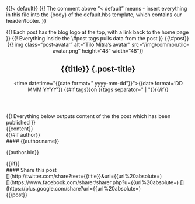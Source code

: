 {{!\< default}} {{! The comment above “\< default” means - insert
everything in this file into the {body} of the default.hbs template,
which contains our header/footer. }} <main class="content" role="main">

<article class="{{post_class}}">
{{! Each post has the blog logo at the top, with a link back to the home
page }} <!--<header class="post-header">
            <a id="blog-logo" href="{{@blog.url}}">
                {{#if @blog.logo}}
                    <img src="{{@blog.logo}}" alt="Blog Logo" />
                {{else}}
                    {{@blog.title}}
                {{/if}}
            </a>
        </header> /--> {{! Everything inside the \#post tags pulls data
from the post }} {{\#post}}

<header class="post-header">
{{! img class=“post-avatar” alt=“Tilo Mitra’s avatar”
src=“/img/common/tilo-avatar.png” height=“48” width=“48”}}

{{title}} {.post-title}
---------

<time datetime="{{date format=" yyyy-mm-dd"}}">{{date format=’DD MMM
YYYY’}}</time> {{\#if tags}}on {{tags separator=" | "}}{{/if}}

</header>
{{! Everything below outputs content of the the post which has been
published }}

<section class="post-content">
{{content}}

</section>
<footer class="post-footer">
{{\#if author}}

<section class="author">
#### {{author.name}}

{{author.bio}}

</section>
{{/if}}

<section class="share pure-u-r">
<div class="pure-u-2-5">
#### Share this post

</div>
<div class="pure-u-1-5">
[](http://twitter.com/share?text={{title}}&url={{url%20absolute=)

</div>
<div class="pure-u-1-5">
[](https://www.facebook.com/sharer/sharer.php?u={{url%20absolute=)
[](https://plus.google.com/share?url={{url%20absolute=)

</section>
</footer>
{{/post}}

</article>
</main>
